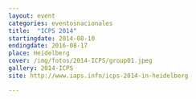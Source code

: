 ```yaml
---
layout: event
categories: eventosnacionales
title:  "ICPS 2014"
startingdate: 2014-08-10
endingdate: 2016-08-17
place: Heidelberg
cover: /img/fotos/2014-ICPS/group01.jpeg
gallery: 2014-ICPS
site: http://www.iaps.info/icps-2014-in-heidelberg

---
```

